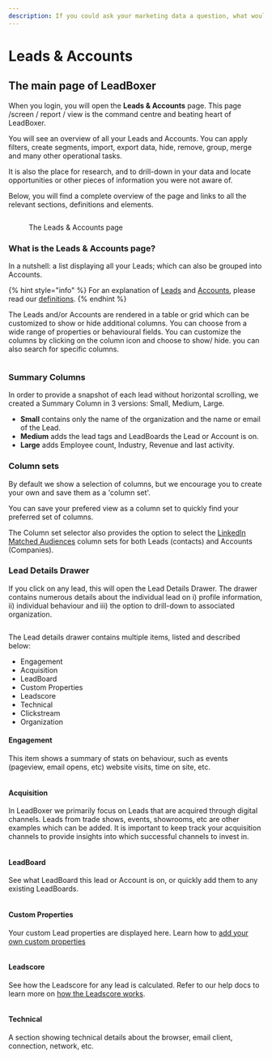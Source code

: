 ```yaml
---
description: If you could ask your marketing data a question, what would it be?
---
```


# Leads & Accounts

## The main page of LeadBoxer

When you login, you will open the **Leads & Accounts** page. This page /screen / report / view is the command centre and beating heart of LeadBoxer.&#x20;

You will see an overview of all your Leads and Accounts. You can apply filters, create segments, import, export data, hide, remove, group, merge and many other operational tasks.&#x20;

It is also the place for research, and to drill-down in your data and locate opportunities or other pieces of information you were not aware of.&#x20;

Below, you will find a complete overview of the page and links to all the relevant sections, definitions and elements.

<figure><img src="../.gitbook/assets/LeadBoxer-leads-accounts-clean (1).png" alt=""><figcaption><p>The Leads &#x26; Accounts page </p></figcaption></figure>

### What is the Leads & Accounts page?

In a nutshell: a list displaying all your Leads; which can also be grouped into Accounts.

{% hint style="info" %}
For an explanation of [Leads](definitions.md#what-are-leads) and [Accounts](definitions.md#what-are-accounts), please read our [definitions](definitions.md).
{% endhint %}

The Leads and/or Accounts are rendered in a table or grid which can be customized to show or hide additional columns. You can choose from a wide range of properties or behavioural fields. You can customize the columns by clicking on the column icon and  choose to show/ hide. you can also search for specific columns.

<figure><img src="../.gitbook/assets/LeadBoxer_App (2) (1) (2).png" alt=""><figcaption></figcaption></figure>

### Summary Columns

In order to provide a snapshot of each lead without horizontal scrolling, we created a Summary Column in 3 versions: Small, Medium, Large.

* **Small** contains only the name of the organization and the name or email of the Lead.
* **Medium** adds the lead tags and LeadBoards the Lead or Account is on.
* **Large** adds Employee count, Industry, Revenue and last activity.

### Column sets

By default we show a selection of columns, but we encourage you to create your own and save them as a 'column set'.

You can save your prefered view as a column set to quickly find your preferred set of columns.

The Column set selector also provides the option to select the [LinkedIn Matched Audiences](elements/import-and-export/linkedin-matched-audiences-export.md) column sets for both Leads (contacts) and Accounts (Companies).

### Lead Details Drawer

If you click on any lead, this will open the Lead Details Drawer. The drawer contains numerous details about the individual lead on i) profile information, ii) individual behaviour and iii) the option to drill-down to associated organization.

<figure><img src="../.gitbook/assets/LeadBoxer-leads-accounts-lead-account-drawer.png" alt=""><figcaption></figcaption></figure>

The Lead details drawer contains multiple items, listed and described below:

* Engagement
* Acquisition
* LeadBoard
* Custom Properties
* Leadscore
* Technical
* Clickstream
* Organization

#### Engagement

This item shows a summary of stats on  behaviour, such as events (pageview, email opens, etc) website visits, time on site, etc.

<figure><img src="../.gitbook/assets/LeadBoxer_App (6).png" alt=""><figcaption></figcaption></figure>

#### Acquisition

In LeadBoxer we primarily focus on Leads that are acquired through digital channels. Leads from trade shows, events, showrooms, etc are other examples which can be added. It is important to keep track your acquisition channels to provide insights into which successful channels to invest in.

<figure><img src="../.gitbook/assets/LeadBoxer_App (8) (1).png" alt=""><figcaption></figcaption></figure>

#### LeadBoard

See what LeadBoard this lead or Account is on, or quickly add them to any existing LeadBoards.

<figure><img src="../.gitbook/assets/LeadBoxer_App (2) (1) (2) (1).png" alt=""><figcaption></figcaption></figure>

#### Custom Properties

Your custom Lead properties are displayed here. Learn how to [add your own custom properties](projects.md#custom-properties)&#x20;

<figure><img src="../.gitbook/assets/LeadBoxer_App (4) (1).png" alt=""><figcaption></figcaption></figure>

#### Leadscore

See how the Leadscore for any lead is calculated. Refer to our help docs to learn more on [how the Leadscore works](projects.md#leadscore).&#x20;

<figure><img src="../.gitbook/assets/LeadBoxer_App (9) (1) (1).png" alt=""><figcaption></figcaption></figure>

#### Technical

A section showing technical details about the browser, email client, connection, network, etc.

<figure><img src="../.gitbook/assets/LeadBoxer_App (5) (2) (1).png" alt=""><figcaption></figcaption></figure>

##
